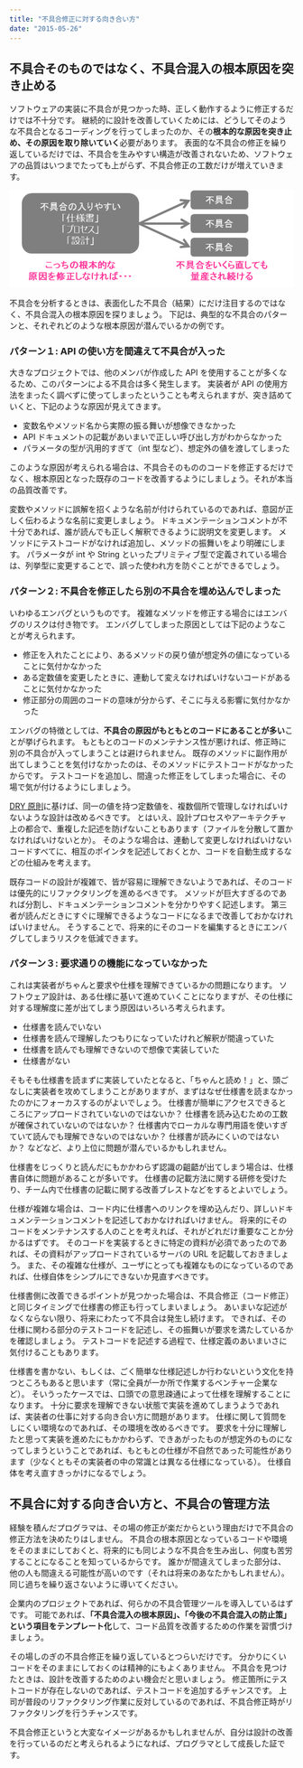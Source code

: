 ```yaml
---
title: "不具合修正に対する向き合い方"
date: "2015-05-26"
---
```


不具合そのものではなく、不具合混入の根本原因を突き止める
----

ソフトウェアの実装に不具合が見つかった時、正しく動作するように修正するだけでは不十分です。
継続的に設計を改善していくためには、どうしてそのような不具合となるコーディングを行ってしまったのか、その**根本的な原因を突き止め、その原因を取り除いていく**必要があります。
表面的な不具合の修正を繰り返しているだけでは、不具合を生みやすい構造が改善されないため、ソフトウェアの品質はいつまでたっても上がらず、不具合修正の工数だけが増えていきます。

![attitude-to-defect.png](./attitude-to-defect.png)

不具合を分析するときは、表面化した不具合（結果）にだけ注目するのではなく、不具合混入の根本原因を探りましょう。
下記は、典型的な不具合のパターンと、それぞれどのような根本原因が潜んでいるかの例です。


### パターン１: API の使い方を間違えて不具合が入った

大きなプロジェクトでは、他のメンバが作成した API を使用することが多くなるため、このパターンによる不具合は多く発生します。
実装者が API の使用方法をまったく調べずに使ってしまったということも考えられますが、突き詰めていくと、下記のような原因が見えてきます。

* 変数名やメソッド名から実際の振る舞いが想像できなかった
* API ドキュメントの記載があいまいで正しい呼び出し方がわからなかった
* パラメータの型が汎用的すぎて（int 型など）、想定外の値を渡してしまった

このような原因が考えられる場合は、不具合そのもののコードを修正するだけでなく、根本原因となった既存のコードを改善するようにしましょう。それが本当の品質改善です。

変数やメソッドに誤解を招くような名前が付けられているのであれば、意図が正しく伝わるような名前に変更しましょう。
ドキュメンテーションコメントが不十分であれば、誰が読んでも正しく解釈できるように説明文を変更します。
メソッドにテストコードがなければ追加し、メソッドの振舞いをより明確にします。
パラメータが int や String といったプリミティブ型で定義されている場合は、列挙型に変更することで、誤った使われ方を防ぐことができるでしょう。


### パターン２: 不具合を修正したら別の不具合を埋め込んでしまった

いわゆるエンバグというものです。
複雑なメソッドを修正する場合にはエンバグのリスクは付き物です。
エンバグしてしまった原因としては下記のようなことが考えられます。

* 修正を入れたことにより、あるメソッドの戻り値が想定外の値になっていることに気付かなかった
* ある定数値を変更したときに、連動して変えなければいけないコードがあることに気付かなかった
* 修正部分の周囲のコードの意味が分からず、そこに与える影響に気付かなかった

エンバグの特徴としては、**不具合の原因がもともとのコードにあることが多い**ことが挙げられます。
もともとのコードのメンテナンス性が悪ければ、修正時に別の不具合が入ってしまうことは避けられません。
既存のメソッドに副作用が出てしまうことを気付けなかったのは、そのメソッドにテストコードがなかったからです。
テストコードを追加し、間違った修正をしてしまった場合に、その場で気が付けるようにしましょう。

[DRY 原則](https://ja.wikipedia.org/wiki/Don%27t_repeat_yourself)に基けば、同一の値を持つ定数値を、複数個所で管理しなければいけないような設計は改めるべきです。
とはいえ、設計プロセスやアーキテクチャ上の都合で、重複した記述を防げないこともあります（ファイルを分散して置かなければいけないとか）。
そのような場合は、連動して変更しなければいけないコードすべてに、相互のポインタを記述しておくとか、コードを自動生成するなどの仕組みを考えます。

既存コードの設計が複雑で、皆が容易に理解できないようであれば、そのコードは優先的にリファクタリングを進めるべきです。
メソッドが巨大すぎるのであれば分割し、ドキュメンテーションコメントを分かりやすく記述します。
第三者が読んだときにすぐに理解できるようなコードになるまで改善しておかなければいけません。
そうすることで、将来的にそのコードを編集するときにエンバグしてしまうリスクを低減できます。

### パターン３: 要求通りの機能になっていなかった

これは実装者がちゃんと要求や仕様を理解できているかの問題になります。
ソフトウェア設計は、ある仕様に基いて進めていくことになりますが、その仕様に対する理解度に差が出てしまう原因はいろいろ考えられます。

* 仕様書を読んでいない
* 仕様書を読んで理解したつもりになっていたけれど解釈が間違っていた
* 仕様書を読んでも理解できないので想像で実装していた
* 仕様書がない

そもそも仕様書を読まずに実装していたとなると、「ちゃんと読め！」と、頭ごなしに実装者を攻めてしまうことがありますが、まずはなぜ仕様書を読まなかったのかにフォーカスするのがよいでしょう。
仕様書が簡単にアクセスできるところにアップロードされていないのではないか？
仕様書を読み込むための工数が確保されていないのではないか？
仕様書内でローカルな専門用語を使いすぎていて読んでも理解できないのではないか？
仕様書が読みにくいのではないか？
などなど、より上位に問題が潜んでいるかもしれません。

仕様書をじっくりと読んだにもかかわらず認識の齟齬が出てしまう場合は、仕様書自体に問題があることが多いです。
仕様書の記載方法に関する研修を受けたり、チーム内で仕様書の記載に関する改善ブレストなどをするとよいでしょう。

仕様が複雑な場合は、コード内に仕様書へのリンクを埋め込んだり、詳しいドキュメンテーションコメントを記述しておかなければいけません。
将来的にそのコードをメンテナンスする人のことを考えれば、それがどれだけ重要なことか分かるはずです。
そのコードを実装するときに特定の資料が必須であったのであれば、その資料がアップロードされているサーバの URL を記載しておきましょう。
また、その複雑な仕様が、ユーザにとっても複雑なものになっているのであれば、仕様自体をシンプルにできないか見直すべきです。

仕様書側に改善できるポイントが見つかった場合は、不具合修正（コード修正）と同じタイミングで仕様書の修正も行ってしまいましょう。
あいまいな記述がなくならない限り、将来にわたって不具合は発生し続けます。
できれば、その仕様に関わる部分のテストコードを記述し、その振舞いが要求を満たしているかを確認しましょう。
テストコードを記述する過程で、仕様定義のあいまいさに気付けることもあります。

仕様書を書かない、もしくは、ごく簡単な仕様記述しか行わないという文化を持つところもあると思います（常に全員が一か所で作業するベンチャー企業など）。
そいうったケースでは、口頭での意思疎通によって仕様を理解することになります。
十分に要求を理解できない状態で実装を進めてしまうようであれば、実装者の仕事に対する向き合い方に問題があります。
仕様に関して質問をしにくい環境なのであれば、その環境を改めるべきです。
要求を十分に理解したと思って実装を進めたにもかかわらず、できあがったものが想定外のものになってしまうということであれば、もともとの仕様が不自然であった可能性があります（少なくともその実装者の中の常識とは異なる仕様になっている）。
仕様自体を考え直すきっかけになるでしょう。


不具合に対する向き合い方と、不具合の管理方法
----

経験を積んだプログラマは、その場の修正が楽だからという理由だけで不具合の修正方法を決めたりはしません。
不具合の根本原因となっているコードや環境をそのままにしておくと、将来的にも同じような不具合を生み出し、何度も苦労することになることを知っているからです。
誰かが間違えてしまった部分は、他の人も間違える可能性が高いのです（それは将来のあなたかもしれません）。
同じ過ちを繰り返さないように導いてください。

企業内のプロジェクトであれば、何らかの不具合管理ツールを導入しているはずです。
可能であれば、**「不具合混入の根本原因」、「今後の不具合混入の防止策」という項目をテンプレート化**して、コード品質を改善するための作業を習慣づけましょう。

その場しのぎの不具合修正を繰り返しているとつらいだけです。
分かりにくいコードをそのままにしておくのは精神的にもよくありません。
不具合を見つけたときは、設計を改善するためのよい機会だと思いましょう。
修正箇所にテストコードが存在しないのであれば、テストコードを追加するチャンスです。
上司が普段のリファクタリング作業に反対しているのであれば、不具合修正時がリファクタリングを行うチャンスです。

不具合修正というと大変なイメージがあるかもしれませんが、自分は設計の改善を行っているのだと考えられるようになれば、プログラマとして成長した証です。

